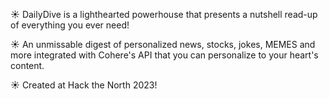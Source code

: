 ☀️ DailyDive is a lighthearted powerhouse that presents a nutshell read-up of everything you ever need!

☀️ An unmissable digest of personalized news, stocks, jokes, MEMES and more integrated with Cohere's API that you can personalize to your heart's content.

☀️ Created at Hack the North 2023!
